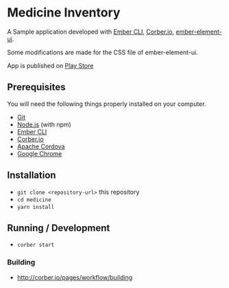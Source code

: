 # Medicine Inventory

A Sample application developed with [Ember CLI](https://ember-cli.com/), [Corber.io](http://corber.io/), [ember-element-ui](https://github.com/aalasolutions/ember-element-ui). 

Some modifications are made for the CSS file of ember-element-ui.

App is published on [Play Store](https://play.google.com/store/apps/details?id=com.aalasolutions.medicine.inventory)

## Prerequisites

You will need the following things properly installed on your computer.

* [Git](https://git-scm.com/)
* [Node.js](https://nodejs.org/) (with npm)
* [Ember CLI](https://ember-cli.com/)
* [Corber.io](http://corber.io/)
* [Apache Cordova](https://cordova.apache.org/)
* [Google Chrome](https://google.com/chrome/)

## Installation

* `git clone <repository-url>` this repository
* `cd medicine`
* `yarn install`

## Running / Development

* `corber start`


### Building

* http://corber.io/pages/workflow/building
